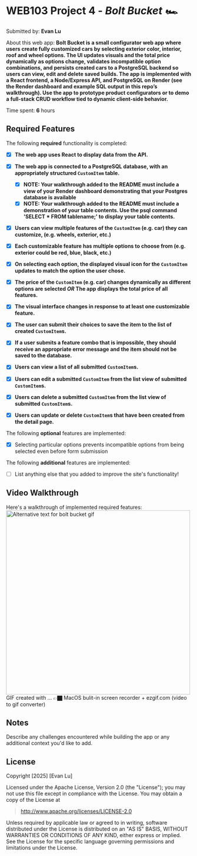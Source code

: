 # WEB103 Project 4 - *Bolt Bucket 🏎️*

Submitted by: **Evan Lu**

About this web app: **Bolt Bucket is a small configurator web app where users create fully customized cars by selecting exterior color, interior, roof and wheel options. The UI updates visuals and the total price dynamically as options change, validates incompatible option combinations, and persists created cars to a PostgreSQL backend so users can view, edit and delete saved builds. The app is implemented with a React frontend, a Node/Express API, and PostgreSQL on Render (see the Render dashboard and example SQL output in this repo’s walkthrough). Use the app to prototype product configurators or to demo a full-stack CRUD workflow tied to dynamic client-side behavior.**

Time spent: **6** hours

## Required Features

The following **required** functionality is completed:

- [X] **The web app uses React to display data from the API.**
- [X] **The web app is connected to a PostgreSQL database, with an appropriately structured `CustomItem` table.**
  - [X]  **NOTE: Your walkthrough added to the README must include a view of your Render dashboard demonstrating that your Postgres database is available**
  - [X]  **NOTE: Your walkthrough added to the README must include a demonstration of your table contents. Use the psql command 'SELECT * FROM tablename;' to display your table contents.**
- [X] **Users can view **multiple** features of the `CustomItem` (e.g. car) they can customize, (e.g. wheels, exterior, etc.)**
- [X] **Each customizable feature has multiple options to choose from (e.g. exterior could be red, blue, black, etc.)**
- [X] **On selecting each option, the displayed visual icon for the `CustomItem` updates to match the option the user chose.**
- [X] **The price of the `CustomItem` (e.g. car) changes dynamically as different options are selected *OR* The app displays the total price of all features.**
- [X] **The visual interface changes in response to at least one customizable feature.**
- [X] **The user can submit their choices to save the item to the list of created `CustomItem`s.**
- [X] **If a user submits a feature combo that is impossible, they should receive an appropriate error message and the item should not be saved to the database.**
- [X] **Users can view a list of all submitted `CustomItem`s.**
- [X] **Users can edit a submitted `CustomItem` from the list view of submitted `CustomItem`s.**
- [X] **Users can delete a submitted `CustomItem` from the list view of submitted `CustomItem`s.**
- [X] **Users can update or delete `CustomItem`s that have been created from the detail page.**


The following **optional** features are implemented:

- [X] Selecting particular options prevents incompatible options from being selected even before form submission

The following **additional** features are implemented:

- [ ] List anything else that you added to improve the site's functionality!

## Video Walkthrough

Here's a walkthrough of implemented required features:
<img src="images/boltbucket.gif" alt="Alternative text for bolt bucket gif" width="500"/>
GIF created with ... 👉🏿 MacOS bulit-in screen recorder + ezgif.com (video to gif converter)

## Notes

Describe any challenges encountered while building the app or any additional context you'd like to add.

## License

Copyright [2025] [Evan Lu]

Licensed under the Apache License, Version 2.0 (the "License"); you may not use this file except in compliance with the License. You may obtain a copy of the License at

> http://www.apache.org/licenses/LICENSE-2.0

Unless required by applicable law or agreed to in writing, software distributed under the License is distributed on an "AS IS" BASIS, WITHOUT WARRANTIES OR CONDITIONS OF ANY KIND, either express or implied. See the License for the specific language governing permissions and limitations under the License.
